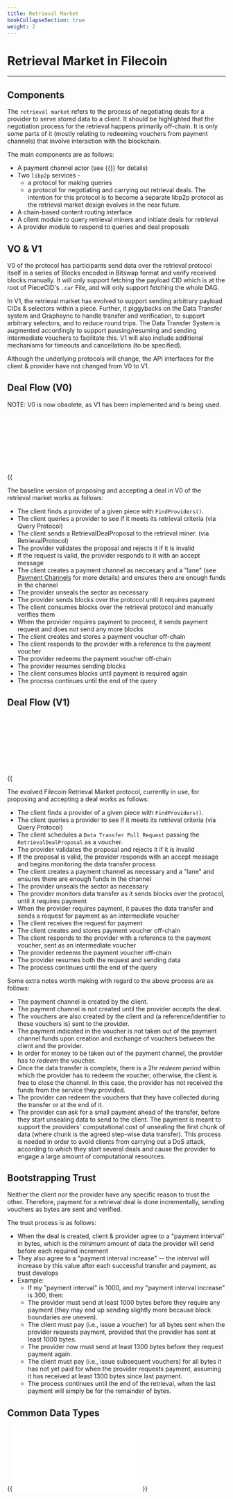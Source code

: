 ```yaml
---
title: Retrieval Market
bookCollapseSection: true
weight: 2
---
```


# Retrieval Market in Filecoin
---

## Components

The `retrieval market` refers to the process of negotiating deals for a provider to serve stored data to a client. It should be highlighted that the negotiation process for the retrieval happens primarily off-chain. It is only some parts of it (mostly relating to redeeming vouchers from payment channels) that involve interaction with the blockchain.

The main components are as follows:

- A payment channel actor (see {{<link payment_channel_actor>}} for details)
- Two `libp2p` services - 
   - a protocol for making queries
   - a protocol for negotiating and carrying out retrieval deals. The intention for this protocol is to become a separate libp2p protocol as the retrieval market design evolves in the near future.
- A chain-based content routing interface
- A client module to query retrieval miners and initiate deals for retrieval
- A provider module to respond to queries and deal proposals

## VO & V1

V0 of the protocol has participants send data over the retrieval protocol itself in a series of Blocks encoded in Bitswap format and verify received blocks manually. It will only support fetching the payload CID which is at the root of PieceCID's `.car` File, and will only support fetching the whole DAG.

In V1, the retrieval market has evolved to support sending arbitrary payload CIDs & selectors within a piece. Further, it piggybacks on the Data Transfer system and Graphsync to handle transfer and verification, to support arbitrary selectors, and to reduce round trips.
The Data Transfer System is augmented accordingly to support pausing/resuming and sending intermediate vouchers to facilitate this.
V1 will also include additional mechanisms for timeouts and cancellations (to be specified).

Although the underlying protocols will change, the API interfaces for the client & provider have not changed from V0 to V1.

## Deal Flow (V0)

NOTE: V0 is now obsolete, as V1 has been implemented and is being used.

{{<svg src="retrieval_flow_v0.mmd.svg" title="Retrieval Flow - V0" >}}

The baseline version of proposing and accepting a deal in V0 of the retrieval market works as follows:

- The client finds a provider of a given piece with `FindProviders()`.
- The client queries a provider to see if it meets its retrieval criteria (via Query Protocol)
- The client sends a RetrievalDealProposal to the retrieval miner. (via RetrievalProtocol)
- The provider validates the proposal and rejects it if it is invalid
- If the request is valid, the provider responds to it with an accept message
- The client creates a payment channel as neccesary and a "lane" (see [Payment Channels](payment_channels) for more details) and ensures there are enough funds in the channel
- The provider unseals the sector as necessary
- The provider sends blocks over the protocol until it requires payment
- The client consumes blocks over the retrieval protocol and manually verifies them
- When the provider requires payment to proceed, it sends payment request and does not send any more blocks
- The client creates and stores a payment voucher off-chain
- The client responds to the provider with a reference to the payment voucher
- The provider redeems the payment voucher off-chain
- The provider resumes sending blocks
- The client consumes blocks until payment is required again
- The process continues until the end of the query

## Deal Flow (V1)

{{<svg src="retrieval_flow_v1.mmd.svg" title="Retrieval Flow - V1" >}}

The evolved Filecoin Retrieval Market protocol, currently in use, for proposing and accepting a deal works as follows:

- The client finds a provider of a given piece with `FindProviders()`.
- The client queries a provider to see if it meets its retrieval criteria (via Query Protocol)
- The client schedules a `Data Transfer Pull Request` passing the `RetrievalDealProposal` as a voucher.
- The provider validates the proposal and rejects it if it is invalid
- If the proposal is valid, the provider responds with an accept message and begins monitoring the data transfer process
- The client creates a payment channel as necessary and a "lane" and ensures there are enough funds in the channel
- The provider unseals the sector as necessary
- The provider monitors data transfer as it sends blocks over the protocol, until it requires payment
- When the provider requires payment, it pauses the data transfer and sends a request for payment as an intermediate voucher
- The client receives the request for payment
- The client creates and stores payment voucher off-chain
- The client responds to the provider with a reference to the payment voucher, sent as an intermediate voucher
- The provider redeems the payment voucher off-chain
- The provider resumes both the request and sending data
- The process continues until the end of the query

Some extra notes worth making with regard to the above process are as follows:

- The payment channel is created by the client.
- The payment channel is not created until the provider accepts the deal.
- The vouchers are also created by the client and (a reference/identifier to these vouchers is) sent to the provider.
- The payment indicated in the voucher is not taken out of the payment channel funds upon creation and exchange of vouchers between the client and the provider.
- In order for money to be taken out of the payment channel, the provider has to *redeem* the voucher.
- Once the data transfer is complete, there is a 2hr *redeem period* within which the provider has to redeem the voucher, otherwise, the client is free to close the channel. In this case, the provider has not received the funds from the service they provided.
- The provider can redeem the vouchers that they have collected during the transfer or at the end of it.
- The provider can ask for a small payment ahead of the transfer, before they start unsealing data to send to the client. The payment is meant to support the providers' computational cost of unsealing the first chunk of data (where chunk is the agreed step-wise data transfer). This process is needed in order to avoid clients from carrying out a DoS attack, according to which they start several deals and cause the provider to engage a large amount of computational resources.

## Bootstrapping Trust

Neither the client nor the provider have any specific reason to trust the other. Therefore, payment for a retrieval deal is done incrementally, sending vouchers as bytes are sent and verified.

The trust process is as follows:
- When the deal is created, client & provider agree to a "payment interval" in bytes, which is the _minimum_ amount of data the provider will send before each required increment
- They also agree to a "payment interval increase" -- the interval will increase by this value after each successful transfer and payment, as trust develops
- Example:
   - If my "payment interval" is 1000, and my "payment interval increase" is 300, then:
   - The provider must send at least 1000 bytes before they require any payment (they may end up sending slightly more because block boundaries are uneven).
   - The client must pay (i.e., issue a voucher) for all bytes sent when the provider requests payment, provided that the provider has sent at least 1000 bytes.
   - The provider now must send at least 1300 bytes before they request payment again.
   - The client must pay (i.e., issue subsequent vouchers) for all bytes it has not yet paid for when the provider requests payment, assuming it has received at least 1300 bytes since last payment.
   - The process continues until the end of the retrieval, when the last payment will simply be for the remainder of bytes.

## Common Data Types

{{<embed src="types.id" lang="go" >}}
